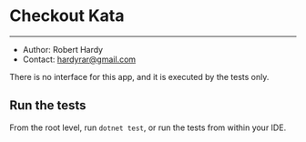 ﻿# Checkout Kata

---

* Author: Robert Hardy
* Contact: hardyrar@gmail.com

There is no interface for this app, and it is executed by the tests only.

## Run the tests
From the root level, run `dotnet test`, or run the tests from within your IDE.